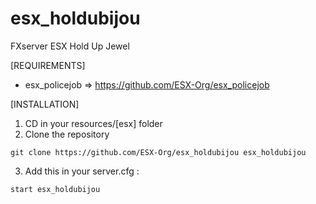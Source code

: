# esx_holdubijou
FXserver ESX Hold Up Jewel

[REQUIREMENTS]

  * esx_policejob => https://github.com/ESX-Org/esx_policejob

[INSTALLATION]

1) CD in your resources/[esx] folder
2) Clone the repository
```
git clone https://github.com/ESX-Org/esx_holdubijou esx_holdubijou
```

3) Add this in your server.cfg :

```
start esx_holdubijou
```
